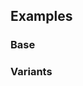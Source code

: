 ## Examples

### Base

<ExampleViewer example="radio/base" />

### Variants

<ExampleViewer example="radio/variants" />

